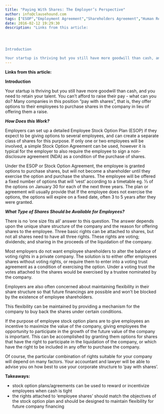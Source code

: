 ```yaml
---
title: "Paying With Shares: The Employer’s Perspective"
author: info@clausehound.com
tags: ["ESOP","Employment Agreement","Shareholders Agreement","Human Resources"]
date: 2016-02-12 19:29:30
description: "Links from this article:




Introduction

Your startup is thriving but you still have more goodwill than cash, and you need to retain y..."
---
```


**Links from this article:**

**Introduction**

Your startup is thriving but you still have more goodwill than cash, and you need to retain your talent. You can’t afford to raise their pay - what can you do? Many companies in this position “pay with shares”, that is, they offer options to their employees to purchase shares in the company in lieu of offering them a raise.

 

***How Does this Work?***

Employers can set up a detailed Employee Stock Option Plan (ESOP) if they expect to be giving options to several employees, and can create a separate class of shares for this purpose. If only one or two employees will be involved, a simple Stock Option Agreement can be used, however it is typical for the employer to also require the employee to sign a non-disclosure agreement (NDA) as a condition of the purchase of shares.

Under the ESOP or Stock Option Agreement, the employee is granted options to purchase shares, but will not become a shareholder until they exercise the option and purchase the shares. The employee will be offered a fixed number of options that will ‘vest’ according to a timetable eg. ⅓ of the options on January 30 for each of the next three years. The plan or agreement will usually provide that If the employee does not exercise the options, the options will expire on a fixed date, often 3 to 5 years after they were granted.

 

***What Type of Shares Should be Available for Employees?***

There is no ‘one size fits all’ answer to this question. The answer depends upon the unique share structure of the company and the reason for offering shares to the employee. Three basic rights can be attached to shares, but not all shares need to have all three rights. These rights are voting; dividends; and sharing in the proceeds of the liquidation of the company.

 

Most employers do not want employee shareholders to alter the balance of voting rights in a private company. The solution is to either offer employees shares without voting rights, or require them to enter into a voting trust agreement as a condition of exercising the option. Under  a voting trust the votes attached to the shares would be exercised by a trustee nominated by the company.

 

Employers are also often concerned about maintaining flexibility in their share structure so that future financings are possible and won’t be blocked by the existence of employee shareholders.

This flexibility can be maintained by providing a mechanism for the company to buy back the shares under certain conditions.

 

If the purpose of employee stock option plans are to give employees an incentive to maximize the value of the company, giving employees the opportunity to participate in the growth of the future value of the company is important. This can be accomplished by granting them options for shares that have the right to participate in the liquidation of the company, or which have the right to be included in any offer to purchase the company.

 

Of course, the particular combination of rights suitable for your company will depend on many factors. Your accountant and lawyer will be able to advise you on how best to use your corporate structure to ‘pay with shares’.

 

**Takeaways:**
- stock option plans/agreements can be used to reward or incentivize employees when cash is tight
- the rights attached to ‘employee shares’ should match the objectives of the stock option plan and should be designed to maintain flexibility for future company financing
